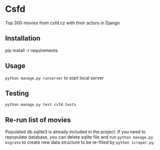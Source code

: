 # Csfd
Top 300 movies from csfd.cz with their actors in Django


## Installation

pip install -r requirements

## Usage

`python manage.py runserver` to start local server

## Testing

`python manage.py test csfd.tests`

## Re-run list of movies

Populated db.sqlite3 is already included in the project.
If you need to repopulate database, you can delete sqlite file and run
`python manage.py migrate` to create new data structure to be re-filled by `python scraper.py`.
